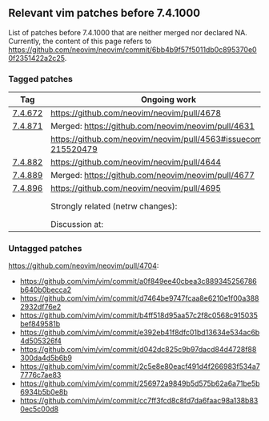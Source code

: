 ## Relevant vim patches before 7.4.1000

List of patches before 7.4.1000 that are neither merged nor declared NA. Currently, the content of this page refers to 
https://github.com/neovim/neovim/commit/6bb4b9f57f5011db0c895370e00f2351422a2c25.

### Tagged patches

|Tag|  Ongoing work| Comment|
|---|-------------|--------|
|[7.4.672](https://github.com/vim/vim/commit/b5971141dff0c69355fd64196fcc0d0d071d4c82)|https://github.com/neovim/neovim/pull/4678| Always look in current dir for shell completion|
|[7.4.871](https://github.com/vim/vim/commit/7b256fe7445b46929f660ea74e9090418f857696)|Merged: https://github.com/neovim/neovim/pull/4631| Wildignore memory leak|
| | https://github.com/neovim/neovim/pull/4563#issuecomment-215520479| |
|[7.4.882](https://github.com/vim/vim/commit/5f1fea28f5bc573e2430773c49e95ae1f9cc2a25)|https://github.com/neovim/neovim/pull/4644| Screen update @CTRL-C with compl-menu|
|[7.4.889](https://github.com/vim/vim/commit/74b738d414b2895b3365e26ae3b7792eb82ccf47)|Merged: https://github.com/neovim/neovim/pull/4677| Test triggering OptionSet from setwinvar|
|[7.4.896](https://github.com/vim/vim/commit/b4f6a46b01ed00b642a2271e9d1559e51ab0f2c4)|https://github.com/neovim/neovim/pull/4695| Editing URL & netrw|
| | Strongly related (netrw changes): | https://github.com/vim/vim/commit/a0f849ee40cbea3c889345256786b640b0becca2#diff-3abb9629535900f0c07a312231e18483|
| | Discussion at: | https://groups.google.com/forum/#!topic/vim_dev/1JbJZfZ69Mw|

### Untagged patches

https://github.com/neovim/neovim/pull/4704:

* https://github.com/vim/vim/commit/a0f849ee40cbea3c889345256786b640b0becca2
* https://github.com/vim/vim/commit/d7464be9747fcaa8e6210e1f00a3882932df76e2
* https://github.com/vim/vim/commit/b4ff518d95aa57c2f8c0568c915035bef849581b
* https://github.com/vim/vim/commit/e392eb41f8dfc01bd13634e534ac6b4d505326f4
* https://github.com/vim/vim/commit/d042dc825c9b97dacd84d4728f88300da4d5b6b9
* https://github.com/vim/vim/commit/2c5e8e80eacf491d4f266983f534a77776c7ae83
* https://github.com/vim/vim/commit/256972a9849b5d575b62a6a71be5b6934b5b0e8b
* https://github.com/vim/vim/commit/cc7ff3fcd8c8fd7da6faac98a138b830ec5c00d8
